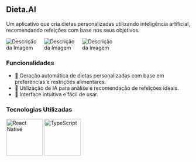 ## Dieta.AI
Um aplicativo que cria dietas personalizadas utilizando inteligência artificial, recomendando refeições com base nos seus objetivos.

<img src="https://github.com/user-attachments/assets/68d7a4b0-ace4-4120-855c-645fa16281a6" alt="Descrição da Imagem" style="max-width: 100px;" />
<img src="https://github.com/user-attachments/assets/8f8e0eb8-4746-4a9b-9753-99c19ce5ddb2" alt="Descrição da Imagem" style="max-width: 100px;" />
<img src="https://github.com/user-attachments/assets/6aeaf9e5-7a6e-4a3b-adca-627f0213079f" alt="Descrição da Imagem" style="max-width: 100px;" />


### Funcionalidades
- 🥗 Geração automática de dietas personalizadas com base em preferências e restrições alimentares.
- 🧠 Utilização de IA para análise e recomendação de refeições ideais.
- 🔄 Interface intuitiva e fácil de usar.

### Tecnologias Utilizadas
<p>
  <img src="https://reactnative.dev/img/header_logo.svg" alt="React Native" width="100" />
  <img src="https://upload.wikimedia.org/wikipedia/commons/4/4c/Typescript_logo_2020.svg" alt="TypeScript" width="100" />
</p>
